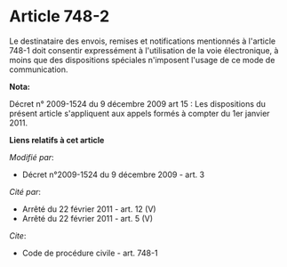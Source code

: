 # Article 748-2

Le destinataire des envois, remises et notifications mentionnés à l'article 748-1 doit consentir expressément à l'utilisation
de la voie électronique, à moins que des dispositions spéciales n'imposent l'usage de ce mode de communication.

**Nota:**

Décret n° 2009-1524 du 9 décembre 2009 art 15 : Les dispositions du présent article s'appliquent aux appels formés à compter
du 1er janvier 2011.

**Liens relatifs à cet article**

_Modifié par_:

  - Décret n°2009-1524 du 9 décembre 2009 - art. 3

_Cité par_:

  - Arrêté du 22 février 2011 - art. 12 (V)
  - Arrêté du 22 février 2011 - art. 5 (V)

_Cite_:

  - Code de procédure civile - art. 748-1
